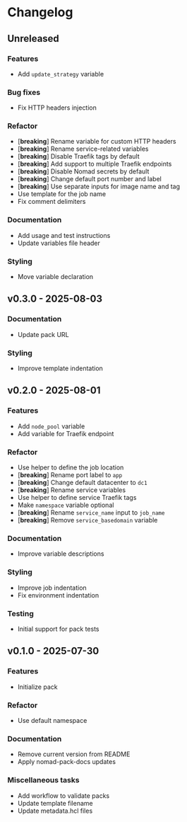 # Changelog

## Unreleased

### Features

- Add `update_strategy` variable

### Bug fixes

- Fix HTTP headers injection

### Refactor

- [**breaking**] Rename variable for custom HTTP headers
- [**breaking**] Rename service-related variables
- [**breaking**] Disable Traefik tags by default
- [**breaking**] Add support to multiple Traefik endpoints
- [**breaking**] Disable Nomad secrets by default
- [**breaking**] Change default port number and label
- [**breaking**] Use separate inputs for image name and tag
- Use template for the job name
- Fix comment delimiters

### Documentation

- Add usage and test instructions
- Update variables file header

### Styling

- Move variable declaration

## v0.3.0 - 2025-08-03

### Documentation

- Update pack URL

### Styling

- Improve template indentation

## v0.2.0 - 2025-08-01

### Features

- Add `node_pool` variable
- Add variable for Traefik endpoint

### Refactor

- Use helper to define the job location
- [**breaking**] Rename port label to `app`
- [**breaking**] Change default datacenter to `dc1`
- [**breaking**] Rename service variables
- Use helper to define service Traefik tags
- Make `namespace` variable optional
- [**breaking**] Rename `service_name` input to `job_name`
- [**breaking**] Remove `service_basedomain` variable

### Documentation

- Improve variable descriptions

### Styling

- Improve job indentation
- Fix environment indentation

### Testing

- Initial support for pack tests

## v0.1.0 - 2025-07-30

### Features

- Initialize pack

### Refactor

- Use default namespace

### Documentation

- Remove current version from README
- Apply nomad-pack-docs updates

### Miscellaneous tasks

- Add workflow to validate packs
- Update template filename
- Update metadata.hcl files
